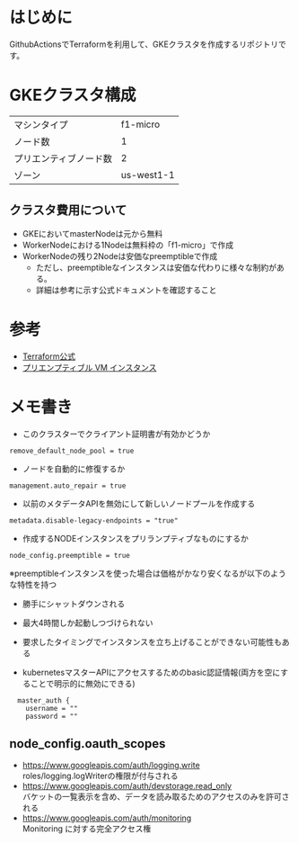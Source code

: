 # はじめに
GithubActionsでTerraformを利用して、GKEクラスタを作成するリポジトリです。

# GKEクラスタ構成
|||
|-|-|
|マシンタイプ|f1-micro|
|ノード数|1|
|プリエンティブノード数|2|
|ゾーン|us-west1-1|

## クラスタ費用について
* GKEにおいてmasterNodeは元から無料
* WorkerNodeにおける1Nodeは無料枠の「f1-micro」で作成
* WorkerNodeの残り2Nodeは安価なpreemptibleで作成
  - ただし、preemptibleなインスタンスは安価な代わりに様々な制約がある。
  - 詳細は参考に示す公式ドキュメントを確認すること

# 参考
* [Terraform公式](https://www.terraform.io/docs/providers/google/r/container_cluster.html)
* [プリエンプティブル VM インスタンス](https://cloud.google.com/compute/docs/instances/preemptible?hl=ja)


# メモ書き

* このクラスターでクライアント証明書が有効かどうか
```
remove_default_node_pool = true
```

* ノードを自動的に修復するか
```
management.auto_repair = true
```

* 以前のメタデータAPIを無効にして新しいノードプールを作成する
```
metadata.disable-legacy-endpoints = "true"
```

* 作成するNODEインスタンスをプリランプティブなものにするか  
```
node_config.preemptible = true
```
※preemptibleインスタンスを使った場合は価格がかなり安くなるが以下のような特性を持つ
* 勝手にシャットダウンされる
* 最大4時間しか起動しつづけられない
* 要求したタイミングでインスタンスを立ち上げることができない可能性もある

* kubernetesマスターAPIにアクセスするためのbasic認証情報(両方を空にすることで明示的に無効にできる)
```
  master_auth {
    username = ""
    password = ""
```


## node_config.oauth_scopes 
- https://www.googleapis.com/auth/logging.write  
roles/logging.logWriterの権限が付与される
- https://www.googleapis.com/auth/devstorage.read_only  
バケットの一覧表示を含め、データを読み取るためのアクセスのみを許可される
- https://www.googleapis.com/auth/monitoring  
Monitoring に対する完全アクセス権
